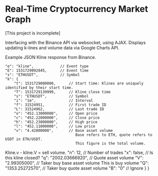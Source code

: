 # Real-Time Cryptocurrency Market Graph

[This project is incomplete]

Interfacing with the Binance API via websocket, using AJAX.
Displays updating k-lines and volume data via Google Charts API.


Example JSON Kline response from Binance.

    "e": "kline",            // Event type
    "E": 1531729092845,      // Event time
    "s": "ETHUSDT",          // Symbol
    "k": {
        "t": 1531729080000,      // Start time: Klines are uniquely identified by their start time.
        "T": 1531729139999,      // Kline close time
        "s": "ETHUSDT",          // Symbol
        "i": "1m",               // Interval
        "f": 31524951,           // First trade ID
        "L": 31524962,           // Last trade ID
        "o": "452.13000000",     // Open price
        "c": "452.22000000",     // Close price
        "h": "452.23000000",     // High price
        "l": "452.11000000",     // Low price
        "v": "4.42800000",       // Base asset volume
                                    Base refers to ETH, quote refers to USDT in ETH/USDT.
                                    This figure is the total volume.
Kline.v - kline.V = sell volume.
"n": 12,                 // Number of trades
"x": false,              // Is this kline closed?
"q": "2002.03666920",    // Quote asset volume
"V": "2.99305000",       // Taker buy base asset volume
This is buy volume
"Q": "1353.25272570",    // Taker buy quote asset volume
"B": "0"                 // Ignore
}
}